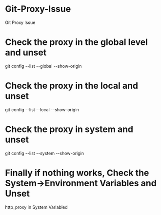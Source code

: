 # Git-Proxy-Issue
Git Proxy Issue

# Check the proxy in the global level and unset
git config --list --global --show-origin

# Check the proxy in the local and unset
git config --list --local --show-origin

# Check the proxy in system and unset
git config --list --system --show-origin

# Finally if nothing works, Check the System->Environment Variables and Unset

http_proxy in System Variabled
